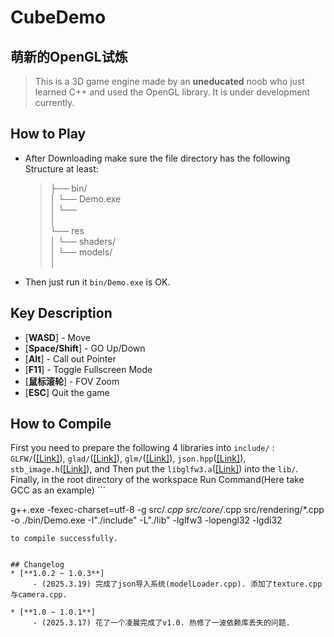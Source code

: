 # CubeDemo


## **萌新的OpenGL试炼**

> This is a 3D game engine made by an __uneducated__ noob who just learned C++ and used the OpenGL library. It is under development currently.

## How to Play

* After Downloading make sure the file directory has the following Structure at least:  
    > ├── bin/  
    > │    └── Demo.exe  
    > │    └── <DLL Libraries Files>  
    > │  
    > └── res  
    > │    └── shaders/<Shader Files>  
    > │    └── models/<Model Files>  
    > │  
* Then just run it `bin/Demo.exe` is OK.  

## Key Description

* [**WASD**] - Move
* [**Space/Shift**] - GO Up/Down
* [**Alt**] - Call out Pointer
* [**F11**] - Toggle Fullscreen Mode
* [**鼠标滚轮**] - FOV Zoom
* [**ESC**] Quit the game

## How to Compile
First you need to prepare the following 4 libraries into `include/` : `GLFW/`(<a href="https://github.com/glfw/glfw" target="_blank">[Link]</a>), `glad/`(<a href="https://glad.dav1d.de/" target="_blank">[Link]</a>), `glm/`(<a href="https://github.com/g-truc/glm" target="_blank">[Link]</a>), `json.hpp`(<a href="https://github.com/nlohmann/json" target="_blank">[Link]</a>), `stb_image.h`(<a href="https://github.com/nothings/stb" target="_blank">[Link]</a>), and Then put the `libglfw3.a`(<a href="https://github.com/glfw/glfw" target="_blank">[Link]</a>) into the `lib/`.  
Finally, in the root directory of the workspace Run Command(Here take GCC as an example) ```

g++.exe -fexec-charset=utf-8 -g src/*.cpp src/core/*.cpp src/rendering/*.cpp -o ./bin/Demo.exe -I"./include" -L"./lib" -lglfw3 -lopengl32 -lgdi32

```
to compile successfully.


## Changelog
* [**1.0.2 ~ 1.0.3**]
     - (2025.3.19) 完成了json导入系统(modelLoader.cpp). 添加了texture.cpp与camera.cpp.
     
* [**1.0 ~ 1.0.1**] 
     - (2025.3.17) 花了一个凌晨完成了v1.0. 热修了一波依赖库丢失的问题.
